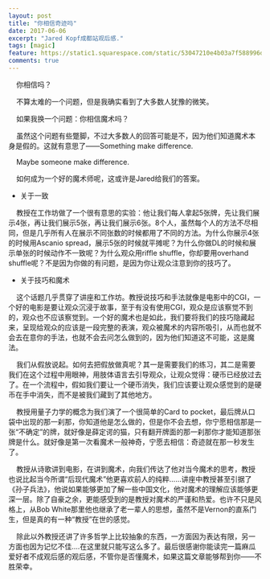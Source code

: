 ```yaml
---
layout: post
title: "你相信奇迹吗"
date: 2017-06-06
excerpt: "Jared Kopf成都站观后感."
tags: [magic]
feature: https://static1.squarespace.com/static/53047210e4b03a7f588996de/55989046e4b078c942dee7ee/5598a495e4b0af241ed4ee04/1436066966818/rings1+copy.jpg?format=2500w
comments: true
---
```



&#160;&#160;&#160;&#160;你相信吗？

&#160;&#160;&#160;&#160;不算太难的一个问题，但是我确实看到了大多数人犹豫的微笑。

&#160;&#160;&#160;&#160;如果我换一个问题：你相信魔术吗？

&#160;&#160;&#160;&#160;虽然这个问题有些蹩脚，不过大多数人的回答可能是不，因为他们知道魔术本身是假的。这就有意思了——Something make difference.

&#160;&#160;&#160;&#160;Maybe someone make difference.

&#160;&#160;&#160;&#160;如何成为一个好的魔术师呢，这或许是Jared给我们的答案。

- 关于一致

&#160;&#160;&#160;&#160;教授在工作坊做了一个很有意思的实验：他让我们每人拿起5张牌，先让我们展示4张，再让我们展示5张，再让我们展示6张。8个人，虽然每个人的方法不尽相同，但是几乎所有人在展示不同张数的时候都用了不同的方法。为什么你展示4张的时候用Ascanio spread，展示5张的时候就平摊呢？为什么你做DL的时候和展示单张的时候动作不一致呢？为什么观众用riffle shuffle，你却要用overhand shuffle呢？不是因为你做的有问题，是因为你让观众注意到你的技巧了。

- 关于技巧和魔术

&#160;&#160;&#160;&#160;这个话题几乎贯穿了讲座和工作坊。教授说技巧和手法就像是电影中的CGI，一个好的电影是要让观众沉浸于故事，至于有没有使用CGI，观众是应该察觉不到的，观众也不应该察觉到。一个好的魔术也是如此，我们要将我们的技巧隐藏起来，呈现给观众的应该是一段完整的表演，观众被魔术的内容所吸引，从而也就不会去在意你的手法，也就不会去问怎么做到的，因为他们知道这不可能，这是魔法。

&#160;&#160;&#160;&#160;我们从假放说起。如何去把假放做真呢？其一是需要我们的练习，其二是需要我们在这个过程中用眼神，用肢体语言去引导观众，让观众觉得：硬币已经放过去了。在一个流程中，假如我们要让一个硬币消失，我们应该要让观众感觉到的是硬币在手中消失，而不是被我们藏到了其他地方。

&#160;&#160;&#160;&#160;教授用量子力学的概念为我们演了一个很简单的Card to pocket，最后牌从口袋中出现的那一刹那，你知道他是怎么做的，但是你不会去想，你宁愿相信那是一张“不确定”的牌，就好像是薛定谔的猫，只有翻开牌面的那一刹那你才能知道那张牌是什么。就好像是第一次看魔术一般神奇，宁愿去相信：奇迹就在那一秒发生了。 

&#160;&#160;&#160;&#160;教授从诗歌讲到电影，在讲到魔术，向我们传达了他对当今魔术的思考，教授也说比起当今所谓“后现代魔术”他更喜欢前人的纯粹……讲座中教授甚至引据了《孙子兵法》，他说如果能够更加了解一些中国文化，他对魔术的理解应该能够更深一层。除了自豪之余，更能感受到的是教授对魔术的严谨和热爱。也许不只是风格上，从Bob White那里他也继承了老一辈人的思想，虽然不是Vernon的直系门生，但是真的有一种“教授”在世的感觉。

&#160;&#160;&#160;&#160;除此以外教授还讲了许多哲学上比较抽象的东西，一方面因为表达有限，另一方面也因为记忆不佳....在这里就只能写这么多了。最后很感谢你能读完一篇麻瓜爱好者不成观后感的观后感，不管你是否懂魔术，如果这篇文章能够帮到你——不胜荣幸。